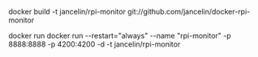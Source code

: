 docker build -t jancelin/rpi-monitor git://github.com/jancelin/docker-rpi-monitor

docker run docker run --restart="always" --name "rpi-monitor" -p 8888:8888 -p 4200:4200 -d -t jancelin/rpi-monitor
